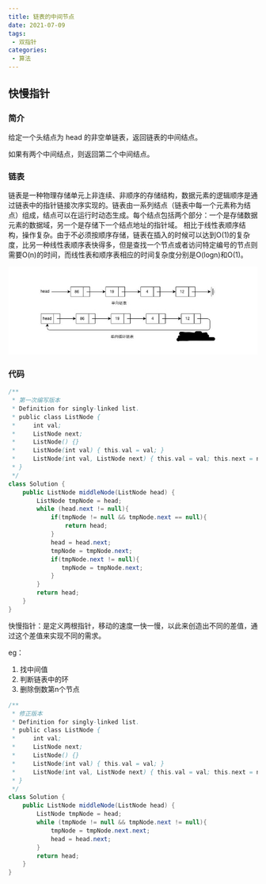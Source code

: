 ```yaml
---
title: 链表的中间节点
date: 2021-07-09
tags:
 - 双指针
categories: 
 - 算法
---
```


## 快慢指针

### 简介

给定一个头结点为 head 的非空单链表，返回链表的中间结点。

如果有两个中间结点，则返回第二个中间结点。


### 链表
链表是一种物理存储单元上非连续、非顺序的存储结构，数据元素的逻辑顺序是通过链表中的指针链接次序实现的。链表由一系列结点（链表中每一个元素称为结点）组成，结点可以在运行时动态生成。每个结点包括两个部分：一个是存储数据元素的数据域，另一个是存储下一个结点地址的指针域。 相比于线性表顺序结构，操作复杂。由于不必须按顺序存储，链表在插入的时候可以达到O(1)的复杂度，比另一种线性表顺序表快得多，但是查找一个节点或者访问特定编号的节点则需要O(n)的时间，而线性表和顺序表相应的时间复杂度分别是O(logn)和O(1)。

![Image text](../.vuepress/public/algorithm/linkedlist.jpg)


### 代码

```java
/**
 * 第一次编写版本
 * Definition for singly-linked list.
 * public class ListNode {
 *     int val;
 *     ListNode next;
 *     ListNode() {}
 *     ListNode(int val) { this.val = val; }
 *     ListNode(int val, ListNode next) { this.val = val; this.next = next; }
 * }
 */
class Solution {
    public ListNode middleNode(ListNode head) {
        ListNode tmpNode = head;
        while (head.next != null){
            if(tmpNode != null && tmpNode.next == null){
                return head;
            }
            head = head.next;
            tmpNode = tmpNode.next;
            if(tmpNode.next != null){
               tmpNode = tmpNode.next;
            }
        }
        return head;
    }
}
```
快慢指针：是定义两根指针，移动的速度一快一慢，以此来创造出不同的差值，通过这个差值来实现不同的需求。

eg：
1. 找中间值
2. 判断链表中的环
3. 删除倒数第n个节点

```java
/**
 * 修正版本
 * Definition for singly-linked list.
 * public class ListNode {
 *     int val;
 *     ListNode next;
 *     ListNode() {}
 *     ListNode(int val) { this.val = val; }
 *     ListNode(int val, ListNode next) { this.val = val; this.next = next; }
 * }
 */
class Solution {
    public ListNode middleNode(ListNode head) {
        ListNode tmpNode = head;
        while (tmpNode != null && tmpNode.next != null){
            tmpNode = tmpNode.next.next;
            head = head.next;
        }
        return head;
    }
}
```

<Vssue  />


